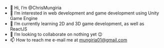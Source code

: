- 👋 Hi, I’m @ChrisMungiria
- 👀 I’m interested in web development and game development using Unity Game Engine
- 🌱 I’m currently learning 2D and 3D game development, as well as ReactJS
- 💞️ I’m looking to collaborate on nothing yet 😉
- 📫 How to reach me e-mail me at mungiria01@gmail.com

<!---
ChrisMungiria/ChrisMungiria is a ✨ special ✨ repository because its `README.md` (this file) appears on your GitHub profile.
You can click the Preview link to take a look at your changes.
--->
